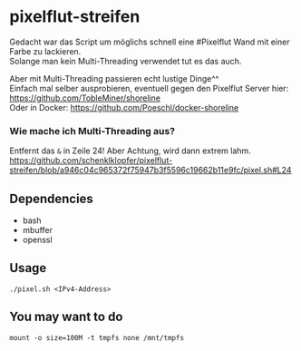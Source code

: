 # pixelflut-streifen

Gedacht war das Script um möglichs schnell eine #Pixelflut Wand mit einer Farbe zu lackieren.  
Solange man kein Multi-Threading verwendet tut es das auch.  

Aber mit Multi-Threading passieren echt lustige Dinge^^  
Einfach mal selber ausprobieren, eventuell gegen den Pixelflut Server hier: https://github.com/TobleMiner/shoreline  
Oder in Docker: https://github.com/Poeschl/docker-shoreline

### Wie mache ich Multi-Threading aus?

Entfernt das `&` in Zeile 24! Aber Achtung, wird dann extrem lahm.
https://github.com/schenklklopfer/pixelflut-streifen/blob/a946c04c965372f75947b3f5596c19662b11e9fc/pixel.sh#L24

## Dependencies

- bash
- mbuffer
- openssl

## Usage

`./pixel.sh <IPv4-Address>`

## You may want to do

`mount -o size=100M -t tmpfs none /mnt/tmpfs`
